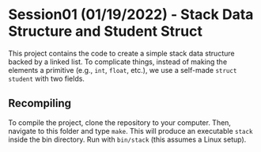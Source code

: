 # Session01 (01/19/2022) - Stack Data Structure and Student Struct

This project contains the code to create a simple stack data structure backed by a linked list. To complicate things, instead of making the elements a primitive (e.g., `int`, `float`, etc.), we use a self-made `struct student` with two fields. 

## Recompiling

To compile the project, clone the repository to your computer. Then, navigate to this folder and type `make`. This will produce an executable `stack` inside the bin directory. Run with `bin/stack` (this assumes a Linux setup).
